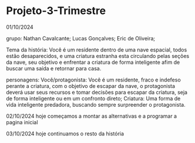 # Projeto-3-Trimestre
01/10/2024

grupo: Nathan Cavalcante;
       Lucas Gonçalves;
       Eric de Oliveira;

Tema da história: Você é um residente dentro de uma nave espacial, todos estão desaparecidos, e uma criatura estranha esta circulando pelas seções da nave, seu objetivo e enfrentar a criatura de forma inteligente afim de buscar uma saída e retornar para casa.

personagens: Você/protagonista: Você é um residente, fraco e indefeso perante a criatura, com o objetivo de escapar da nave, o protagonista deverá usar seus recursos e tomar decisões para escapar da criatura, seja de forma inteligente ou em um confronto direto;
             Criatura: Uma forma de vida inteligente predadora, buscando sempre surpreender o protagonista.

02/10/2024
hoje começamos a montar as alternativas e a programar a pagina inicial

03/10/2024
hoje continuamos o resto da história
